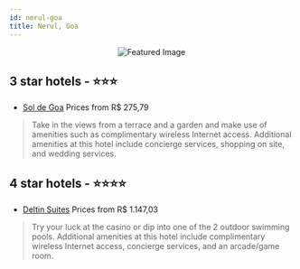 ```yaml
---
id: nerul-goa
title: Nerul, Goa
---
```


<center><img src="https://i.travelapi.com/hotels/6000000/5980000/5977800/5977727/9f148214_z.jpg" alt="Featured Image" /></center>


##  3 star hotels - ⭐️⭐️⭐️

-    [Sol de Goa](https://us.hurb.com/hotels/nerul/sol-de-goa-JNP-JP083278?cmp=18055) Prices from R$ 275,79
   > Take in the views from a terrace and a garden and make use of amenities such as complimentary wireless Internet access. Additional amenities at this hotel include concierge services, shopping on site, and wedding services.

##  4 star hotels - ⭐️⭐️⭐️⭐️

-    [Deltin Suites](https://us.hurb.com/hotels/nerul/deltin-suites-JNP-JP780966?cmp=18055) Prices from R$ 1.147,03
   > Try your luck at the casino or dip into one of the 2 outdoor swimming pools. Additional amenities at this hotel include complimentary wireless Internet access, concierge services, and an arcade/game room.
